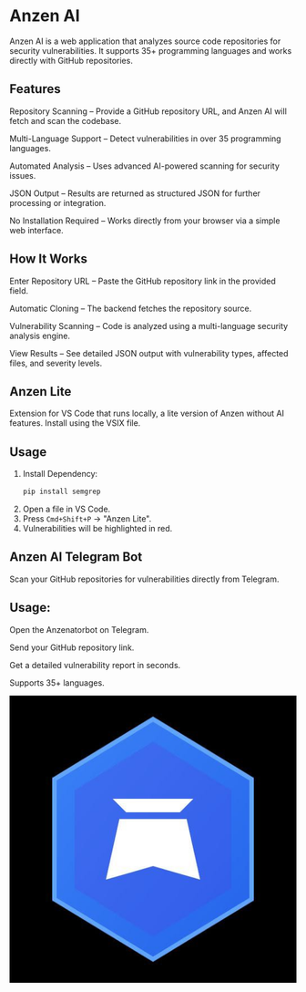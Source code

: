 # Anzen AI

Anzen AI is a web application that analyzes source code repositories for security vulnerabilities.
It supports 35+ programming languages and works directly with GitHub repositories.

## Features

Repository Scanning – Provide a GitHub repository URL, and Anzen AI will fetch and scan the codebase.

Multi-Language Support – Detect vulnerabilities in over 35 programming languages.

Automated Analysis – Uses advanced AI-powered scanning for security issues.

JSON Output – Results are returned as structured JSON for further processing or integration.

No Installation Required – Works directly from your browser via a simple web interface.

## How It Works

Enter Repository URL – Paste the GitHub repository link in the provided field.

Automatic Cloning – The backend fetches the repository source.

Vulnerability Scanning – Code is analyzed using a multi-language security analysis engine.

View Results – See detailed JSON output with vulnerability types, affected files, and severity levels.

## Anzen Lite

Extension for VS Code that runs locally, a lite version of Anzen without AI features. Install using the VSIX file.

## Usage
1. Install Dependency:
   ```bash
   pip install semgrep
   ```
2. Open a file in VS Code.
3. Press `Cmd+Shift+P` → "Anzen Lite".
4. Vulnerabilities will be highlighted in red.

## Anzen AI Telegram Bot

Scan your GitHub repositories for vulnerabilities directly from Telegram.

## Usage:

Open the Anzenatorbot on Telegram.

Send your GitHub repository link.

Get a detailed vulnerability report in seconds.

Supports 35+ languages.

![Logo](logo.jpeg)
